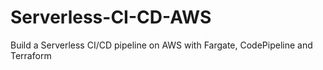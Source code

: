 # Serverless-CI-CD-AWS
Build a Serverless CI/CD pipeline on AWS with Fargate, CodePipeline and Terraform
